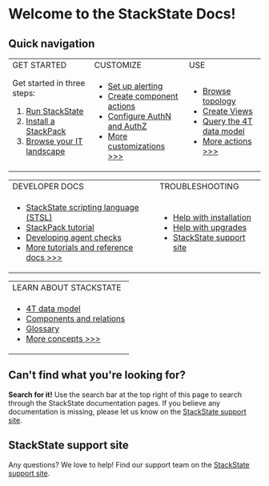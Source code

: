 # Welcome to the StackState Docs!

## Quick navigation

<table>
  <tbody>
    <tr>
      <td>GET STARTED</td>
      <td>CUSTOMIZE</td>
      <td>USE</td>
    </tr>
    <tr>
    <td>
    Get started in three steps:
      <ol>
        <li /><a href="">Run StackState</a>
        <li /><a href="">Install a StackPack</a>
        <li /><a href="">Browse your IT landscape</a>
      </ol>
    </td>
    <td>
      <ul>
        <li /><a href="">Set up alerting</a>
        <li /><a href="">Create component actions</a>
        <li /><a href="">Configure AuthN and AuthZ</a>
        <li /><a href="">More customizations >>></a>
      </ul>
    </td>
    <td>
      <ul>
        <li /><a href="">Browse topology</a>
        <li /><a href="">Create Views</a>
        <li /><a href="">Query the 4T data model</a>
        <li /><a href="">More actions >>></a>
      </ul>
    </td>
    </tr>
    </tbody>
  </table>

  <table>
    <tbody>
      <tr>
        <td>DEVELOPER DOCS</td>
        <td>TROUBLESHOOTING</td>
      </tr>
      <tr>
        <td>
          <ul>
            <li /><a href="">StackState scripting language (STSL)</a>
            <li /><a href="">StackPack tutorial</a>
            <li /><a href="">Developing agent checks</a>
            <li /><a href="">More tutorials and reference docs >>></a>
          </ul>
        </td>
        <td>
          <ul>
            <li /><a href="">Help with installation</a>
            <li /><a href="">Help with upgrades</a>
            <li /><a href="https://support.stackstate.com/">StackState support site</a><br />
          </ul>
        </td>
      </tr>
    </tbody>
  </table>

  <table>
    <tbody>
      <tr>
        <td>LEARN ABOUT STACKSTATE</td>
      </tr>
      <tr>
        <td>
          <ul>
            <li /><a href="">4T data model</a>
            <li /><a href="">Components and relations</a>
            <li /><a href="">Glossary</a>
            <li /><a href="">More concepts >>></a>
          </ul>
        </td>
      </tr>
    </tbody>
  </table>

## Can't find what you're looking for?

**Search for it!** Use the search bar at the top right of this page to search through the StackState documentation pages.
If you believe any documentation is missing, please let us know on the [StackState support site](https://support.stackstate.com/).

## StackState support site

Any questions? We love to help!
Find our support team on the [StackState support site](https://support.stackstate.com/).
